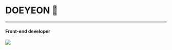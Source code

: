 # DOEYEON 🧩
-----
#### Front-end developer

<p>
  <img src="https://img.shields.io/badge/html5-#E34F26?style=flat-square&logo=html5&logoColor=#E34F26"/>
</p>


<!--
**doe-yeon/doe-yeon** is a ✨ _special_ ✨ repository because its `README.md` (this file) appears on your GitHub profile.

Here are some ideas to get you started:

- 🔭 I’m currently working on ...
- 🌱 I’m currently learning ...
- 👯 I’m looking to collaborate on ...
- 🤔 I’m looking for help with ...
- 💬 Ask me about ...
- 📫 How to reach me: ...
- 😄 Pronouns: ...
- ⚡ Fun fact: ...
-->
